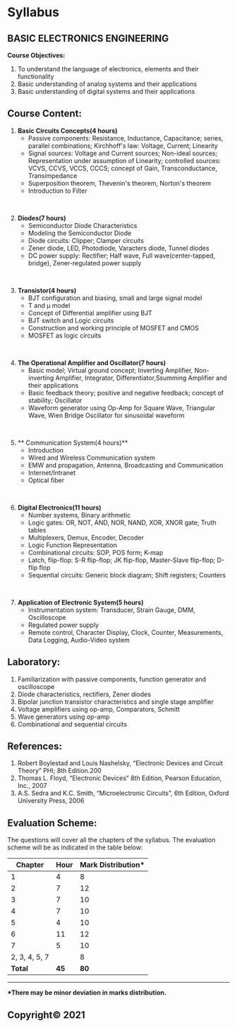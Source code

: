 # Syllabus

## **BASIC ELECTRONICS ENGINEERING**

**Course Objectives:**

1. To understand the language of electronics, elements and their functionality
2. Basic understanding of analog systems and their applications
3. Basic understanding of digital systems and their applications

## **Course Content:**

1. **Basic Circuits Concepts(4 hours)**
    * Passive components: Resistance, Inductance, Capacitance; series, parallel combinations; Kirchhoff's law: Voltage, Current; Linearity
    * Signal sources: Voltage and Current sources; Non-ideal sources; Representation under assumption of Linearity; controlled sources: VCVS, CCVS, VCCS, CCCS; concept of Gain, Transconductance, Transimpedance
    * Superposition theorem, Thevenin's theorem, Norton's theorem
    * Introduction to Filter

<br>

2. **Diodes(7 hours)**
    * Semiconductor Diode Characteristics
    * Modeling the Semiconductor Diode
    * Diode circuits: Clipper; Clamper circuits
    * Zener diode, LED, Photodiode, Varacters diode, Tunnel diodes
    * DC power supply: Rectifier; Half wave, Full wave(center-tapped, bridge), Zener-regulated power supply

<br>

3. **Transistor(4 hours)**
    * BJT configuration and biasing, small and large signal model
    * T and µ model
    * Concept of Differential amplifier using BJT
    * BJT switch and Logic circuits
    * Construction and working principle of MOSFET and CMOS
    * MOSFET as logic circuits

<br>

4. **The Operational Amplifier and Oscillator(7 hours)**
    * Basic model; Virtual ground concept; Inverting Amplifier, Non-inverting Amplifier, Integrator, Differentiator,Ssumming Amplifier and their applications
    * Basic feedback theory; positive and negative feedback; concept of stability; Oscillator
    * Waveform generator using Op-Amp for Square Wave, Triangular Wave, Wien Bridge Oscillator for sinusoidal waveform

<br>

5. ** Communication System(4 hours)**
    * Introduction
    * Wired and Wireless Communication system
    * EMW and propagation, Antenna, Broadcasting and Communication
    * Internet/Intranet
    * Optical fiber

<br>

6. **Digital Electronics(11 hours)**
    * Number systems, Binary arithmetic
    * Logic gates: OR, NOT, AND, NOR, NAND, XOR, XNOR gate; Truth tables
    * Multiplexers, Demux, Encoder, Decoder
    * Logic Function Representation
    * Combinational circuits: SOP, POS form; K-map
    * Latch, flip-flop: S-R flip-flop; JK flip-flop, Master-Slave flip-flop; D-flip flop
    * Sequential circuits: Generic block diagram; Shift registers; Counters

<br>

7. **Application of Electronic System(5 hours)**
    * Instrumentation system: Transducer, Strain Gauge, DMM, Oscilloscope
    * Regulated power supply
    * Remote control, Character Display, Clock, Counter, Measurements, Data Logging, Audio-Video system

## **Laboratory:**

1. Familiarization with passive components, function generator and oscilloscope
2. Diode characteristics, rectifiers, Zener diodes
3. Bipolar junction transistor characteristics and single stage amplifier
4. Voltage amplifiers using op-amp, Comparators, Schmitt 
5. Wave generators using op-amp 
6. Combinational and sequential circuits

## **References:**

1. Robert Boylestad and Louis Nashelsky, &ldquo;Electronic Devices and Circuit Theory&rdquo; PHI; 8th  Edition.200
2. Thomas  L. Floyd, &ldquo;Electronic Devices&rdquo; 8th Edition, Pearson Education, Inc., 2007
3. A.S.  Sedra and K.C. Smith, &ldquo;Microelectronic Circuits&rdquo;, 6th Edition,  Oxford University Press, 2006

## **Evaluation Scheme:**<br>

The questions will cover all the chapters  of the syllabus. The evaluation scheme will be as indicated in the table below:

| Chapter | Hour | Mark Distribution* |
|---|---|---|
| 1 | 4 | 8 |
| 2 | 7 | 12 |
| 3 | 7 | 10 |
| 4 | 7 | 10 |
| 5 | 4 | 10 |
| 6 | 11 | 12 |
| 7 | 5 | 10 |
| 2, 3, 4, 5, 7 |  | 8 |
| **Total** | **45** | **80** |

***

**\*There  may be minor deviation in marks distribution.**

## **Copyright&copy; 2021** 
